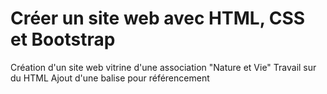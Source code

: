 # Créer un site web avec HTML, CSS et Bootstrap
 Création d'un site web vitrine d'une association "Nature et Vie"
Travail sur du HTML
Ajout d'une balise <meta> pour référencement